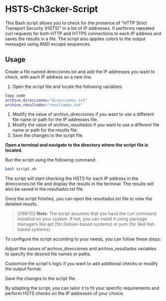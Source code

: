 # HSTS-Ch3cker-Script
This Bash script allows you to check for the presence of "HTTP Strict Transport Security (HSTS)" in a list of IP addresses. It performs repeated curl requests for both HTTP and HTTPS connections to each IP address and saves the results in a file. The script also applies colors to the output messages using ANSI escape sequences.

## Usage
Create a file named direcciones.txt and add the IP addresses you want to check, with each IP address on a new line.
1. Open the script file and locate the following variables:

~~~bash
Copy code
archivo_direcciones="direcciones.txt"
archivo_resultados="resultados.txt"
~~~
1. Modify the value of archivo_direcciones if you want to use a different file name or path for the IP addresses file.
2. Modify the value of archivo_resultados if you want to use a different file name or path for the results file.
3. Save the changes to the script file.

**Open a terminal and navigate to the directory where the script file is located.**

Run the script using the following command:

~~~bash
bash script.sh
~~~
The script will start checking the HSTS for each IP address in the direcciones.txt file and display the results in the terminal. The results will also be saved in the resultados.txt file.

Once the script finishes, you can open the resultados.txt file to view the detailed results.

> [[!INFO]]
> **Note**: The script assumes that you have the curl command installed on your system. If not, you can install it using package managers like apt (for Debian-based systems) or yum (for Red Hat-based systems).

To configure the script according to your needs, you can follow these steps:

Adjust the values of archivo_direcciones and archivo_resultados variables to specify the desired file names or paths.

Customize the script's logic if you want to add additional checks or modify the output format.

Save the changes to the script file.

By adapting the script, you can tailor it to fit your specific requirements and perform HSTS checks on the IP addresses of your choice.
